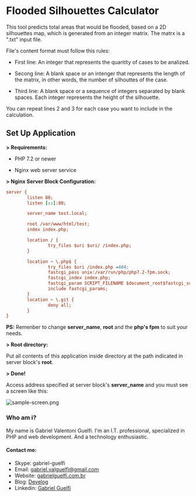 # Flooded Silhouettes Calculator #

This tool predicts total areas that would be flooded, based on a 2D silhouettes map, which is generated from an integer matrix. The matrx is a ".txt" input file. 

File's content format must follow this rules:

- First line: An integer that represents the quantity of cases to be analized.

- Secong line: A blank space or an intenger that represents the length of the matrix, in other words, the number of silhouttes of the case.

- Third line: A blank space or a sequence of integers separated by blank spaces. Each integer represents the height of the silhouette.

You can repeat lines 2 and 3 for each case you want to include in the calculation.



## Set Up Application ##

**> Requirements:**

- PHP 7.2 or newer

- Nginx web server service


**> Nginx Server Block Configuration:**

```cfg
server {
        listen 80;
        listen [::]:80;

        server_name test.local;

        root /var/www/html/test;
        index index.php;

        location / {
                try_files $uri $uri/ /index.php;
        }

        location ~ \.php$ {
                try_files $uri /index.php =404;
                fastcgi_pass unix:/var/run/php/php7.2-fpm.sock;
                fastcgi_index index.php;
                fastcgi_param SCRIPT_FILENAME $document_root$fastcgi_script_name;
                include fastcgi_params;
        }
        location ~ \.git {
                deny all;
        }
}
```
**PS:** Remenber to change **server_name**, **root** and the **php's fpm** to suit your needs.


**> Root directory:**

Put all contents of this application inside directory at the path indicated in server block's **root**.


**> Done!**

Access address specified at server block's **server_name** and you must see a screen like this:

![sample-screen.png](https://bitbucket.org/repo/p6xdM7/images/2318018827-oxylogo.png)


### Who am i? ###

My name is Gabriel Valentoni Guelfi. I'm an I.T. professional, specialized in PHP and web development. And a technology enthusiastic.

#### Contact me: ####
* Skype: gabriel-guelfi
* Email: gabriel.valguelfi@gmail.com
* Website: [gabrielguelfi.com.br](http://gabrielguelfi.com.br)
* Blog: [Develog](http://blog.gabrielguelfi.com.br)
* Linkedin: [Gabriel Guelfi](https://br.linkedin.com/in/gabriel-valentoni-guelfi-30ba8b4b)